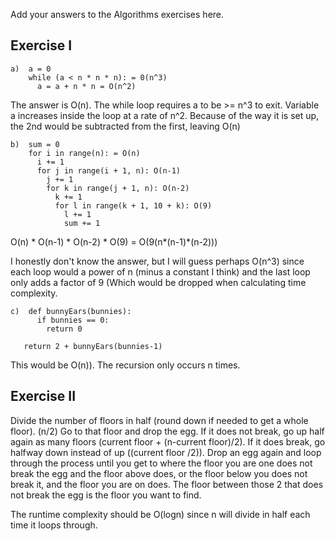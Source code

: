 Add your answers to the Algorithms exercises here.

## Exercise I

```
a)  a = 0
    while (a < n * n * n): = 0(n^3)
      a = a + n * n = O(n^2)
```     
The answer is O(n).  The while loop requires a to be >= n^3 to exit.
Variable a increases inside the loop at a rate of n^2.  Because of the
way it is set up, the 2nd would be subtracted from the first, leaving O(n)

```
b)  sum = 0
    for i in range(n): = O(n)
      i += 1
      for j in range(i + 1, n): O(n-1)
        j += 1
        for k in range(j + 1, n): O(n-2)
          k += 1
          for l in range(k + 1, 10 + k): O(9)
            l += 1
            sum += 1
```            
            
O(n) * O(n-1) * O(n-2) * O(9) = O(9(n*(n-1)*(n-2)))

I honestly don't know the answer, but I will guess perhaps O(n^3) since 
each loop would a power of n (minus a constant I think) and the last loop
only adds a factor of 9 (Which would be dropped when calculating time
complexity.

```
c)  def bunnyEars(bunnies):
      if bunnies == 0:
        return 0
        
   return 2 + bunnyEars(bunnies-1)
```

This would be O(n)).  The recursion only occurs n times.


## Exercise II

Divide the number of floors in half (round down if needed to get a whole floor). (n/2)  Go to that floor and drop the egg.
If it does not break, go up half again as many floors (current floor + (n-current floor)/2).  If it does break, go halfway
down instead of up ((current floor /2)).  Drop an egg again and loop through the process until you get to where 
the floor you are one does not break the egg and the floor above does, or the floor below you does not break it, and the
floor you are on does.  The floor between those 2 that does not break the egg is the floor you want to find.

The runtime complexity should be O(logn) since n will divide in half each time it loops through.
